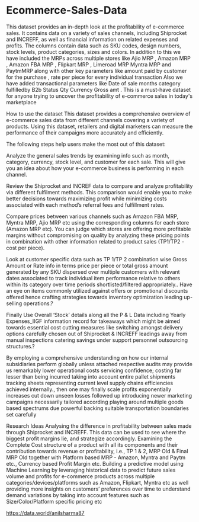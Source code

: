 # Ecommerce-Sales-Data
This dataset provides an in-depth look at the profitability of e-commerce sales. It contains data on a variety of sales channels, including Shiprocket and INCREFF, as well as financial information on related expenses and profits. The columns contain data such as SKU codes, design numbers, stock levels, product categories, sizes and colors. In addition to this we have included the MRPs across multiple stores like Ajio MRP , Amazon MRP , Amazon FBA MRP , Flipkart MRP , Limeroad MRP Myntra MRP and PaytmMRP along with other key parameters like amount paid by customer for the purchase , rate per piece for every individual transaction Also we have added transactional parameters like Date of sale months category fulfilledby B2b Status Qty Currency Gross amt . This is a must-have dataset for anyone trying to uncover the profitability of e-commerce sales in today's marketplace

How to use the dataset
This dataset provides a comprehensive overview of e-commerce sales data from different channels covering a variety of products. Using this dataset, retailers and digital marketers can measure the performance of their campaigns more accurately and efficiently.

The following steps help users make the most out of this dataset:

Analyze the general sales trends by examining info such as month, category, currency, stock level, and customer for each sale. This will give you an idea about how your e-commerce business is performing in each channel.

Review the Shiprocket and INCREF data to compare and analyze profitability via different fulfilment methods. This comparison would enable you to make better decisions towards maximizing profit while minimizing costs associated with each method’s referral fees and fulfillment rates.

Compare prices between various channels such as Amazon FBA MRP, Myntra MRP, Ajio MRP etc using  the corresponding columns for each store (Amazon MRP etc). You can judge which stores are offering more profitable margins without compromising on quality by analyzing these pricing points in combination with other information related to product sales (TP1/TP2 - cost per piece).

Look at customer specific data such as TP 1/TP 2 combination wise Gross Amount or Rate info in terms price per piece or total gross amount generated by any SKU dispersed over multiple customers with relevant dates associated to track individual item performance relative to others within its category over time periods shortlisted/filtered appropriately.. Have an eye on items commonly utilized against offers or promotional discounts offered hence crafting strategies towards inventory optimization leading up-selling operations.?

Finally Use Overall ‘Stock’ details along all the P & L Data including Yearly Expenses_IIGF information record for takeaways which might be aimed towards essential cost cutting measures like switching amongst delivery options carefully chosen out of Shiprocket & INCREFF leadings away from manual inspections catering savings under support personnel outsourcing structures.?  

By employing a comprehensive understanding on how our internal subsidiaries perform globally unless attached respective audits may provide us remarkably lower operational costs servicing confidence; costing far lesser than being incurred taking into account entire pallet shipments tracking sheets representing current level supply chains efficiencies achieved internally., then one may finally scale profits exponentially increases cut down unseen losses followed up introducing newer marketing campaigns necessarily tailored according playing around multiple goods based spectrums due powerful backing suitable transportation boundaries set carefully

Research Ideas
Analysing the difference in profitability between sales made through Shiprocket and INCREFF. This data can be used to see where the biggest profit margins lie, and strategize accordingly.
Examining the Complete Cost structure of a product with all its components and their contribution towards revenue or profitability, i.e., TP 1 & 2, MRP Old & Final MRP Old together with Platform based MRP - Amazon, Myntra and Paytm etc., Currency based Profit Margin etc.
Building a predictive model using Machine Learning by leveraging historical data to predict future sales volume and profits for e-commerce products across multiple categories/devices/platforms such as Amazon, Flipkart, Myntra etc as well providing more insights on customers’ preferences over time to understand demand variations by taking into account features such as Size/Color/Platform specific pricing etc

https://data.world/anilsharma87

